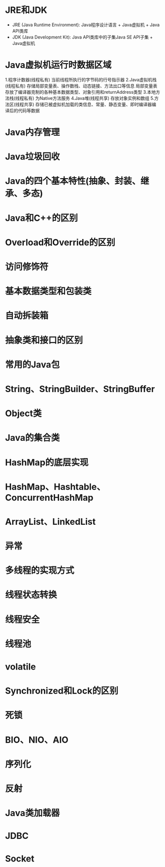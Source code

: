 # JRE和JDK
* JRE (Java Runtime Environment): Java程序设计语言 + Java虚拟机 + Java API类库
* JDK (Java Development Kit): Java API类库中的子集Java SE API子集 + Java虚拟机
# Java虚拟机运行时数据区域
1.程序计数器(线程私有)
  当前线程所执行的字节码的行号指示器
2.Java虚拟机栈(线程私有)
  存储局部变量表、操作数栈、动态链接、方法出口等信息
  局部变量表存放了编译器克制的各种基本数据类型、对象引用和returnAddress类型
3.本地方法栈(线程私有)
  为Native方法服务
4.Java堆(线程共享)
  存放对象实例和数组
5.方法区(线程共享)
  存储已被虚拟机加载的类信息、常量、静态变量、即时编译器编译后的代码等数据
# Java内存管理
# Java垃圾回收
# Java的四个基本特性(抽象、封装、继承、多态)
# Java和C++的区别
# Overload和Override的区别
# 访问修饰符
# 基本数据类型和包装类
# 自动拆装箱
# 抽象类和接口的区别
# 常用的Java包
# String、StringBuilder、StringBuffer
# Object类
# Java的集合类
# HashMap的底层实现
# HashMap、Hashtable、ConcurrentHashMap
# ArrayList、LinkedList
# 异常
# 多线程的实现方式
# 线程状态转换
# 线程安全
# 线程池
# volatile
# Synchronized和Lock的区别
# 死锁
# BIO、NIO、AIO
# 序列化
# 反射
# Java类加载器
# JDBC
# Socket
